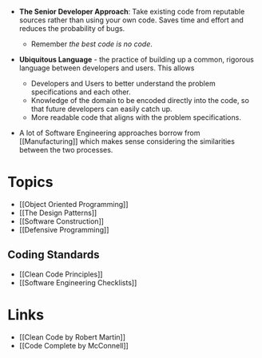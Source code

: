 * **The Senior Developer Approach**: Take existing code from reputable sources rather than using your own code. Saves time and effort and reduces the probability of bugs.
	* Remember *the best code is no code*. 

* **Ubiquitous Language** - the practice of building up a common, rigorous language between developers and users. This allows
	* Developers and Users to better understand the problem specifications and each other.
	* Knowledge of the domain to be encoded directly into the code, so that future developers can easily catch up.
	* More readable code that aligns with the problem specifications.

* A lot of Software Engineering approaches borrow from [[Manufacturing]] which makes sense considering the similarities between the two processes.
# Topics
* [[Object Oriented Programming]]
* [[The Design Patterns]] 
* [[Software Construction]]
* [[Defensive Programming]]

## Coding Standards
* [[Clean Code Principles]]
* [[Software Engineering Checklists]]
# Links
* [[Clean Code by Robert Martin]]
* [[Code Complete by McConnell]]
